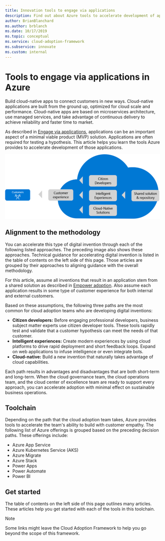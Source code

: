 ```yaml
---
title: Innovation tools to engage via applications 
description: Find out about Azure tools to accelerate development of applications that align to the Innovate methodology of the Cloud Adoption Framework.
author: BrianBlanchard
ms.author: brblanch
ms.date: 10/17/2019
ms.topic: conceptual
ms.service: cloud-adoption-framework
ms.subservice: innovate
ms.custom: internal
---
```


# Tools to engage via applications in Azure

Build cloud-native apps to connect customers in new ways. Cloud-native applications are built from the ground up, optimized for cloud scale and performance. Cloud-native apps are based on microservices architecture, use managed services, and take advantage of continuous delivery to achieve reliability and faster time to market.

As described in [Engage via applications](../considerations/apps.md), applications can be an important aspect of a minimal viable product (MVP) solution. Applications are often required for testing a hypothesis. This article helps you learn the tools Azure provides to accelerate development of those applications.

![Cloud Adoption Framework approach to engaging via applications](../../_images/innovate/engage-via-apps.png)

## Alignment to the methodology

You can accelerate this type of digital invention through each of the following listed approaches. The preceding image also shows these approaches. Technical guidance for accelerating digital invention is listed in the table of contents on the left side of this page. Those articles are grouped by their approaches to aligning guidance with the overall methodology.

For this article, assume all inventions that result in an application stem from a shared solution as described in [Empower adoption](./ci-cd.md). Also assume each application results in some type of customer experience for both internal and external customers.

Based on these assumptions, the following three paths are the most common for cloud adoption teams who are developing digital inventions:

- **Citizen developers:** Before engaging professional developers, business subject matter experts use citizen developer tools. These tools rapidly test and validate that a customer hypothesis can meet the needs of that customer.
- **Intelligent experiences:** Create modern experiences by using cloud platforms to drive rapid deployment and short feedback loops. Expand on web applications to infuse intelligence or even integrate bots.
- **Cloud-native:** Build a new invention that naturally takes advantage of cloud capabilities.

Each path results in advantages and disadvantages that are both short-term and long-term. When the cloud governance team, the cloud operations team, and the cloud center of excellence team are ready to support every approach, you can accelerate adoption with minimal effect on sustainable business operations.

## Toolchain

Depending on the path that the cloud adoption team takes, Azure provides tools to accelerate the team's ability to build with customer empathy. The following list of Azure offerings is grouped based on the preceding decision paths. These offerings include:

- Azure App Service
- Azure Kubernetes Service (AKS)
- Azure Migrate
- Azure Stack
- Power Apps
- Power Automate
- Power BI

## Get started

The table of contents on the left side of this page outlines many articles. These articles help you get started with each of the tools in this toolchain.

> [!NOTE]
> Some links might leave the Cloud Adoption Framework to help you go beyond the scope of this framework.
